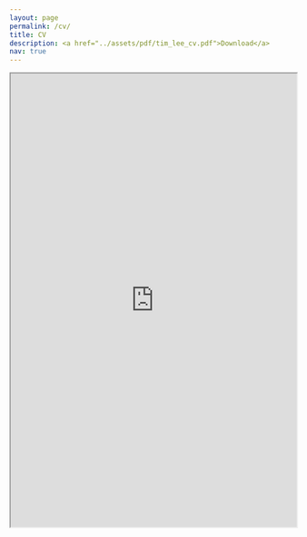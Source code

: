 ```yaml
---
layout: page
permalink: /cv/
title: CV
description: <a href="../assets/pdf/tim_lee_cv.pdf">Download</a>
nav: true
---
```


<iframe src="https://drive.google.com/file/d/1bIJ9u6wSGV-JqCFbWZjeGMN9KcOh3C_4/preview" width="100%" height="800em"></iframe>